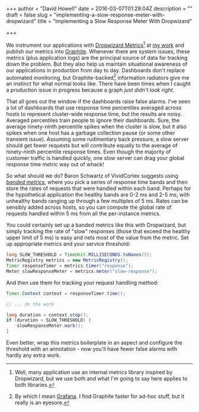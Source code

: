 +++
author = "David Howell"
date = 2016-03-07T01:28:04Z
description = ""
draft = false
slug = "implementing-a-slow-response-meter-with-dropwizard"
title = "Implementing a Slow Response Meter With Dropwizard"

+++


We instrument our applications with [Dropwizard Metrics](https://dropwizard.github.io/metrics/3.1.0/)[^1] at [my work](http://dealer.com) and publish our metrics into [Graphite](http://graphite.readthedocs.org/en/latest/). Whenever there are system issues, these metrics (plus application logs) are the principal source of data for tracking down the problem. But they also help us maintain situational awareness of our applications in production from day to day. Dashboards don't replace automated monitoring, but Graphite-backed[^2] information radiators give me an instinct for what normal looks like. There have been times when I caught a production issue in progress because a graph _just didn't look right_.

That all goes out the window if the dashboards raise false alarms. I've seen a lot of dashboards that use response time percentiles averaged across hosts to represent cluster-wide response time, but the results are noisy. Averaged percentiles train people to ignore their dashboards. Sure, the average ninety-ninth percentile spikes when the cluster is slow, but it also spikes when one host has a garbage collection pause (or some other transient issue). Assuming some rudimentary back pressure, a slow server should get fewer requests but will contribute equally to the average of ninety-ninth percentile response times. Even though the majority of customer traffic is handled quickly, one slow server can drag your global response time metric way out of whack!

So what should we do? Baron Schwartz of VividCortex suggests using [_banded metrics_](https://www.vividcortex.com/blog/why-percentiles-dont-work-the-way-you-think), where you pick a series of response time bands and then store the rates of requests that were handled within each band. Perhaps for the hypothetical application the healthy bands are 0-2 ms and 2-5 ms, with unhealthy bands ranging up through a few multiples of 5 ms. Rates can be sensibly added across hosts, so you can compute the global rate of requests handled within 5 ms from all the per-instance metrics.

You could certainly set up a banded metrics like this with Dropwizard, but simply tracking the rate of "slow" responses (those that exceed the healthy upper limit of 5 ms) is easy and nets most of the value from the metric. Set up appropriate metrics and your service threshold:

```java
long SLOW_THRESHOLD = TimeUnit.MILLISECONDS.toNanos(5);
MetricRegistry metrics = new MetricRegistry();
Timer responseTimer = metrics.timer("response");
Meter slowResponseMeter = metrics.meter("slow-response");
```

And then use them for tracking your request handling method:

```java
Timer.Context context = responseTimer.time();

// ... do the work

long duration = context.stop();
if (duration > SLOW_THRESHOLD) {
    slowResponseMeter.mark();
}
```

Even better, wrap this metrics boilerplate in an aspect and configure the threshold with an annotation - now you'll have fewer false alarms with hardly any extra work.

[^1]: Well, many application use an internal metrics library inspired by Dropwizard, but we use both and what I'm going to say here applies to both libraries.
[^2]: By which I mean [Grafana](http://grafana.org). I find Graphite faster for ad-hoc stuff, but it really is an eyesore.

